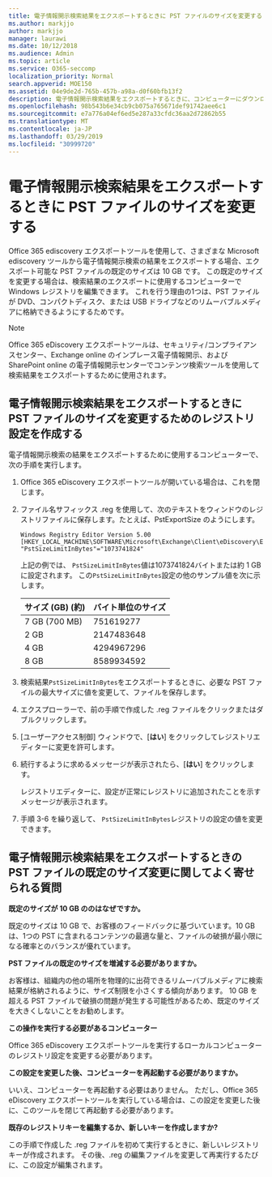 ```yaml
---
title: 電子情報開示検索結果をエクスポートするときに PST ファイルのサイズを変更する
ms.author: markjjo
author: markjjo
manager: laurawi
ms.date: 10/12/2018
ms.audience: Admin
ms.topic: article
ms.service: O365-seccomp
localization_priority: Normal
search.appverid: MOE150
ms.assetid: 04e9de2d-765b-457b-a98a-d0f60bfb13f2
description: 電子情報開示検索結果をエクスポートするときに、コンピューターにダウンロードされる PST ファイルの既定のサイズを変更できます。
ms.openlocfilehash: 98b543b6e34cb9cb075a765671def91742aee6c1
ms.sourcegitcommit: e7a776a04ef6ed5e287a33cfdc36aa2d72862b55
ms.translationtype: MT
ms.contentlocale: ja-JP
ms.lasthandoff: 03/29/2019
ms.locfileid: "30999720"
---
```

# <a name="change-the-size-of-pst-files-when-exporting-ediscovery-search-results"></a>電子情報開示検索結果をエクスポートするときに PST ファイルのサイズを変更する

Office 365 ediscovery エクスポートツールを使用して、さまざまな Microsoft ediscovery ツールから電子情報開示検索の結果をエクスポートする場合、エクスポート可能な PST ファイルの既定のサイズは 10 GB です。 この既定のサイズを変更する場合は、検索結果のエクスポートに使用するコンピューターで Windows レジストリを編集できます。 これを行う理由の1つは、PST ファイルが DVD、コンパクトディスク、または USB ドライブなどのリムーバブルメディアに格納できるようにするためです。 
  
> [!NOTE]
>  Office 365 eDiscovery エクスポートツールは、セキュリティ/コンプライアンスセンター、Exchange online のインプレース電子情報開示、および SharePoint online の電子情報開示センターでコンテンツ検索ツールを使用して検索結果をエクスポートするために使用されます。
  
## <a name="create-a-registry-setting-to-change-the-size-of-pst-files-when-you-export-ediscovery-search-results"></a>電子情報開示検索結果をエクスポートするときに PST ファイルのサイズを変更するためのレジストリ設定を作成する

電子情報開示検索の結果をエクスポートするために使用するコンピューターで、次の手順を実行します。
  
1. Office 365 eDiscovery エクスポートツールが開いている場合は、これを閉じます。 
    
2. ファイル名サフィックス .reg を使用して、次のテキストをウィンドウのレジストリファイルに保存します。たとえば、PstExportSize のようにします。 
    
    ```
    Windows Registry Editor Version 5.00
    [HKEY_LOCAL_MACHINE\SOFTWARE\Microsoft\Exchange\Client\eDiscovery\ExportTool]
    "PstSizeLimitInBytes"="1073741824"
    ```

    上記の例では、 `PstSizeLimitInBytes`値は1073741824バイトまたは約 1 GB に設定されます。 この`PstSizeLimitInBytes`設定の他のサンプル値を次に示します。 
    
    |**サイズ (GB) (約)**|**バイト単位のサイズ**|
    |:-----|:-----|
    |7 GB (700 MB)  <br/> |751619277  <br/> |
    |2 GB  <br/> |2147483648  <br/> |
    |4 GB  <br/> |4294967296  <br/> |
    |8 GB  <br/> |8589934592  <br/> |
   
3. 検索結果`PstSizeLimitInBytes`をエクスポートするときに、必要な PST ファイルの最大サイズに値を変更して、ファイルを保存します。 
    
4. エクスプローラーで、前の手順で作成した .reg ファイルをクリックまたはダブルクリックします。
    
5. [ユーザーアクセス制御] ウィンドウで、[**はい**] をクリックしてレジストリエディターに変更を許可します。 
    
6. 続行するように求めるメッセージが表示されたら、[**はい**] をクリックします。
    
    レジストリエディターに、設定が正常にレジストリに追加されたことを示すメッセージが表示されます。
    
7. 手順 3-6 を繰り返して、 `PstSizeLimitInBytes`レジストリの設定の値を変更できます。 
  
## <a name="frequently-asked-questions-about-changing-the-default-size-of-pst-files-when-you-export-ediscovery-search-results"></a>電子情報開示検索結果をエクスポートするときの PST ファイルの既定のサイズ変更に関してよく寄せられる質問

 **既定のサイズが 10 GB ののはなぜですか。**
  
既定のサイズは 10 GB で、お客様のフィードバックに基づいています。10 GB は、1つの PST に含まれるコンテンツの最適な量と、ファイルの破損が最小限になる確率とのバランスが優れています。
  
 **PST ファイルの既定のサイズを増減する必要がありますか。**
  
お客様は、組織内の他の場所を物理的に出荷できるリムーバブルメディアに検索結果が格納されるように、サイズ制限を小さくする傾向があります。 10 GB を超える PST ファイルで破損の問題が発生する可能性があるため、既定のサイズを大きくしないことをお勧めします。
  
 **この操作を実行する必要があるコンピューター**
  
Office 365 eDiscovery エクスポートツールを実行するローカルコンピューターのレジストリ設定を変更する必要があります。
  
 **この設定を変更した後、コンピューターを再起動する必要がありますか。**
  
いいえ、コンピューターを再起動する必要はありません。 ただし、Office 365 eDiscovery エクスポートツールを実行している場合は、この設定を変更した後に、このツールを閉じて再起動する必要があります。
  
 **既存のレジストリキーを編集するか、新しいキーを作成しますか?**
  
この手順で作成した .reg ファイルを初めて実行するときに、新しいレジストリキーが作成されます。 その後、.reg の編集ファイルを変更して再実行するたびに、この設定が編集されます。
